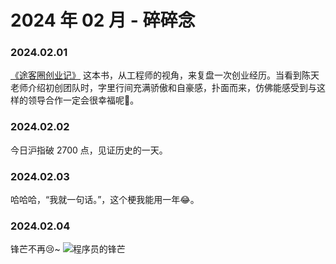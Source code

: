 # 2024 年 02 月 - 碎碎念


### 2024.02.01
[《途客圈创业记》](https://book.douban.com/subject/26739566/) 这本书，从工程师的视角，来复盘一次创业经历。当看到陈天老师介绍初创团队时，字里行间充满骄傲和自豪感，扑面而来，仿佛能感受到与这样的领导合作一定会很幸福呢🥰。

### 2024.02.02
今日沪指破 2700 点，见证历史的一天。

### 2024.02.03
哈哈哈，“我就一句话。”，这个梗我能用一年😂。

### 2024.02.04
锋芒不再😢~
![程序员的锋芒](https://image.ericzzz.com/2024/02/04/a4cd1753-02a6-44bd-9803-1ae1278c2e7a.webp)
